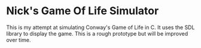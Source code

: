 # Nick's Game Of Life Simulator

This is my attempt at simulating Conway's Game of Life in C. It uses the SDL\
library to display the game. This is a rough prototype but will be improved\
over time.
